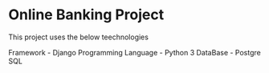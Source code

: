 # Online Banking Project

This project uses the below teechnologies

Framework - Django
Programming Language - Python 3
DataBase - Postgre SQL
